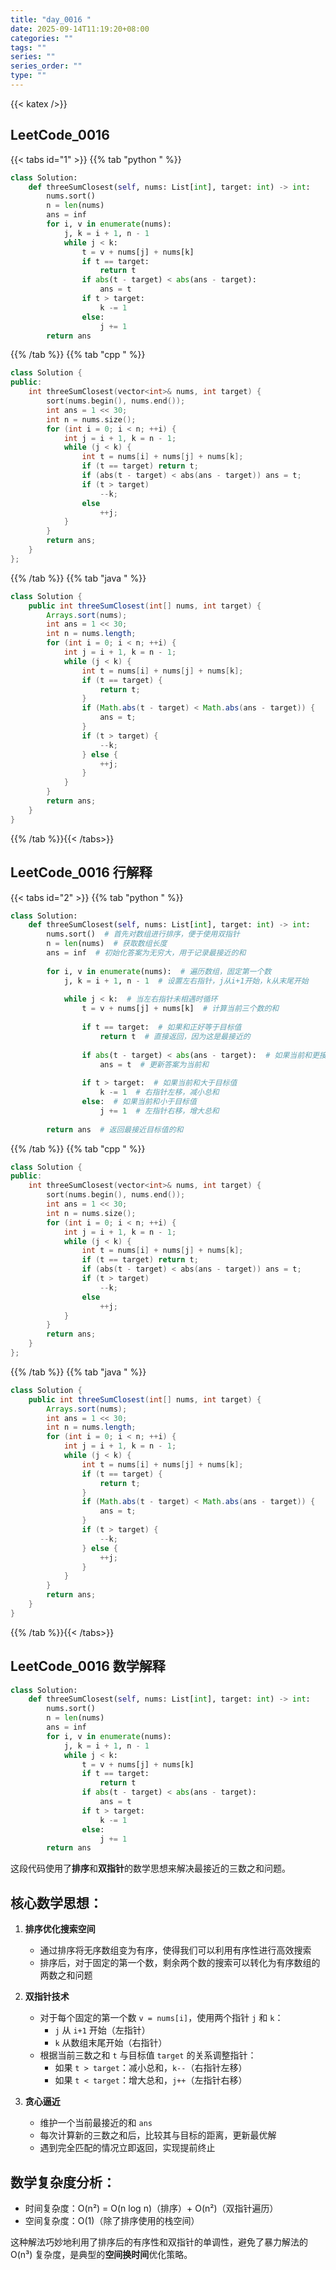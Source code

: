 ```yaml
---
title: "day_0016 "
date: 2025-09-14T11:19:20+08:00
categories: ""
tags: ""
series: ""
series_order: ""
type: ""
---
```


{{< katex />}}


## LeetCode_0016 

{{< tabs id="1" >}}
{{% tab "python " %}}

```python 
class Solution:
    def threeSumClosest(self, nums: List[int], target: int) -> int:
        nums.sort()
        n = len(nums)
        ans = inf
        for i, v in enumerate(nums):
            j, k = i + 1, n - 1
            while j < k:
                t = v + nums[j] + nums[k]
                if t == target:
                    return t
                if abs(t - target) < abs(ans - target):
                    ans = t
                if t > target:
                    k -= 1
                else:
                    j += 1
        return ans 
```

{{% /tab %}}
{{% tab "cpp " %}}

```cpp 
class Solution {
public:
    int threeSumClosest(vector<int>& nums, int target) {
        sort(nums.begin(), nums.end());
        int ans = 1 << 30;
        int n = nums.size();
        for (int i = 0; i < n; ++i) {
            int j = i + 1, k = n - 1;
            while (j < k) {
                int t = nums[i] + nums[j] + nums[k];
                if (t == target) return t;
                if (abs(t - target) < abs(ans - target)) ans = t;
                if (t > target)
                    --k;
                else
                    ++j;
            }
        }
        return ans;
    }
}; 
```

{{% /tab %}}
{{% tab "java " %}}

```java 
class Solution {
    public int threeSumClosest(int[] nums, int target) {
        Arrays.sort(nums);
        int ans = 1 << 30;
        int n = nums.length;
        for (int i = 0; i < n; ++i) {
            int j = i + 1, k = n - 1;
            while (j < k) {
                int t = nums[i] + nums[j] + nums[k];
                if (t == target) {
                    return t;
                }
                if (Math.abs(t - target) < Math.abs(ans - target)) {
                    ans = t;
                }
                if (t > target) {
                    --k;
                } else {
                    ++j;
                }
            }
        }
        return ans;
    }
} 
```

{{% /tab %}}{{< /tabs>}}

## LeetCode_0016  行解释

{{< tabs id="2" >}}
{{% tab "python " %}}

```python
class Solution:
    def threeSumClosest(self, nums: List[int], target: int) -> int:
        nums.sort()  # 首先对数组进行排序，便于使用双指针
        n = len(nums)  # 获取数组长度
        ans = inf  # 初始化答案为无穷大，用于记录最接近的和
        
        for i, v in enumerate(nums):  # 遍历数组，固定第一个数
            j, k = i + 1, n - 1  # 设置左右指针，j从i+1开始，k从末尾开始
            
            while j < k:  # 当左右指针未相遇时循环
                t = v + nums[j] + nums[k]  # 计算当前三个数的和
                
                if t == target:  # 如果和正好等于目标值
                    return t  # 直接返回，因为这是最接近的
                
                if abs(t - target) < abs(ans - target):  # 如果当前和更接近目标值
                    ans = t  # 更新答案为当前和
                
                if t > target:  # 如果当前和大于目标值
                    k -= 1  # 右指针左移，减小总和
                else:  # 如果当前和小于目标值
                    j += 1  # 左指针右移，增大总和
        
        return ans  # 返回最接近目标值的和
```

{{% /tab %}}
{{% tab "cpp " %}}

```cpp 
class Solution {
public:
    int threeSumClosest(vector<int>& nums, int target) {
        sort(nums.begin(), nums.end());
        int ans = 1 << 30;
        int n = nums.size();
        for (int i = 0; i < n; ++i) {
            int j = i + 1, k = n - 1;
            while (j < k) {
                int t = nums[i] + nums[j] + nums[k];
                if (t == target) return t;
                if (abs(t - target) < abs(ans - target)) ans = t;
                if (t > target)
                    --k;
                else
                    ++j;
            }
        }
        return ans;
    }
}; 
```

{{% /tab %}}
{{% tab "java " %}}

```java 
class Solution {
    public int threeSumClosest(int[] nums, int target) {
        Arrays.sort(nums);
        int ans = 1 << 30;
        int n = nums.length;
        for (int i = 0; i < n; ++i) {
            int j = i + 1, k = n - 1;
            while (j < k) {
                int t = nums[i] + nums[j] + nums[k];
                if (t == target) {
                    return t;
                }
                if (Math.abs(t - target) < Math.abs(ans - target)) {
                    ans = t;
                }
                if (t > target) {
                    --k;
                } else {
                    ++j;
                }
            }
        }
        return ans;
    }
} 
```

{{% /tab %}}{{< /tabs>}}

## LeetCode_0016  数学解释

```python 
class Solution:
    def threeSumClosest(self, nums: List[int], target: int) -> int:
        nums.sort()
        n = len(nums)
        ans = inf
        for i, v in enumerate(nums):
            j, k = i + 1, n - 1
            while j < k:
                t = v + nums[j] + nums[k]
                if t == target:
                    return t
                if abs(t - target) < abs(ans - target):
                    ans = t
                if t > target:
                    k -= 1
                else:
                    j += 1
        return ans 
```


这段代码使用了**排序**和**双指针**的数学思想来解决最接近的三数之和问题。

## 核心数学思想：

1. **排序优化搜索空间**
   - 通过排序将无序数组变为有序，使得我们可以利用有序性进行高效搜索
   - 排序后，对于固定的第一个数，剩余两个数的搜索可以转化为有序数组的两数之和问题

2. **双指针技术**
   - 对于每个固定的第一个数 `v = nums[i]`，使用两个指针 `j` 和 `k`：
     - `j` 从 `i+1` 开始（左指针）
     - `k` 从数组末尾开始（右指针）
   - 根据当前三数之和 `t` 与目标值 `target` 的关系调整指针：
     - 如果 `t > target`：减小总和，`k--`（右指针左移）
     - 如果 `t < target`：增大总和，`j++`（左指针右移）

3. **贪心逼近**
   - 维护一个当前最接近的和 `ans`
   - 每次计算新的三数之和后，比较其与目标的距离，更新最优解
   - 遇到完全匹配的情况立即返回，实现提前终止

## 数学复杂度分析：
- 时间复杂度：O(n²) = O(n log n)（排序）+ O(n²)（双指针遍历）
- 空间复杂度：O(1)（除了排序使用的栈空间）

这种解法巧妙地利用了排序后的有序性和双指针的单调性，避免了暴力解法的 O(n³) 复杂度，是典型的**空间换时间**优化策略。

